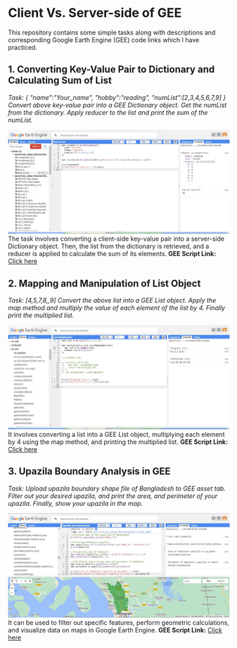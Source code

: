 # Client Vs. Server-side of GEE
This repository contains some simple tasks along with descriptions and corresponding Google Earth Engine (GEE) code links which I have practiced.
## 1. Converting Key-Value Pair to Dictionary and Calculating Sum of List
*Task: {
  "name":"Your_name",
  "hobby":"reading",
  "numList":[2,3,4,5,6,7,9]
}
Convert above key-value pair into a GEE Dictionary object. Get the numList from the dictionary. Apply reducer to the list and print the sum of the numList.*  
  
![Model](https://github.com/Israt-Jahan-Shonom/Google_Earth_Engine/blob/main/Client%20Vs.%20Server/sumList_GEE.JPG)
The task involves converting a client-side key-value pair into a server-side Dictionary object. Then, the list from the dictionary is retrieved, and a reducer is applied to calculate the sum of its elements.
<b>GEE Script Link:</b> [Click here](https://code.earthengine.google.com/5e35f9e46fdaa766aee9ca975f90a61d)  
  
## 2. Mapping and Manipulation of List Object
*Task: [4,5,7,8,,9] 
Convert the above list into a GEE List object. Apply the map method and multiply the value of each element of the list by 4. Finally print the multiplied list.*  
  
![Model](https://github.com/Israt-Jahan-Shonom/Google_Earth_Engine/blob/main/Client%20Vs.%20Server/ListMultiplication_GEE.JPG)
It involves converting a list into a GEE List object, multiplying each element by 4 using the map method, and printing the multiplied list.
<b>GEE Script Link:</b> [Click here](https://code.earthengine.google.com/84a0c8b9cfe759c090a4f0f1f96568c2)  
  
## 3. Upazila Boundary Analysis in GEE
*Task: Upload upazila boundary shape file of Bangladesh to GEE asset tab. Filter out your desired upazila, and print the area, and perimeter of your upazila. Finally, show your upazila in the map.*  
  
![Model](https://github.com/Israt-Jahan-Shonom/Google_Earth_Engine/blob/main/Client%20Vs.%20Server/Area%20%26%20perimeter_GEE.JPG)
It can be used to filter out specific features, perform geometric calculations, and visualize data on maps in Google Earth Engine.
<b>GEE Script Link:</b> [Click here](https://code.earthengine.google.com/4db6a97940ca705acf8acc5d21b1a271)
